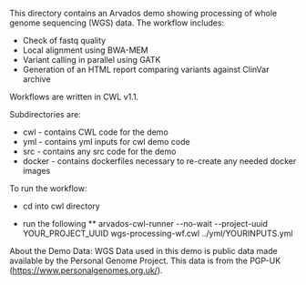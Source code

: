 This directory contains an Arvados demo showing processing of whole genome sequencing (WGS) data. The workflow includes:

* Check of fastq quality 
* Local alignment using BWA-MEM
* Variant calling in parallel using GATK
* Generation of an HTML report comparing variants against ClinVar archive 

Workflows are written in CWL v1.1. 

Subdirectories are:
* cwl - contains CWL code for the demo
* yml - contains yml inputs for cwl demo code
* src - contains any src code for the demo
* docker - contains dockerfiles necessary to re-create any needed docker images 

To run the workflow:

* cd into cwl directory

* run the following
** arvados-cwl-runner --no-wait --project-uuid YOUR_PROJECT_UUID wgs-processing-wf.cwl ../yml/YOURINPUTS.yml

About the Demo Data:
WGS Data used in this demo is public data made available by the Personal Genome Project.  This data is from the PGP-UK (https://www.personalgenomes.org.uk/). 
